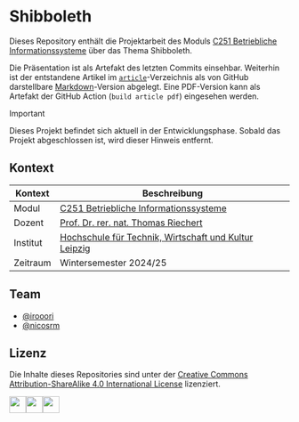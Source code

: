 # Shibboleth

Dieses Repository enthält die Projektarbeit des Moduls [C251 Betriebliche Informationssysteme](https://modulux.htwk-leipzig.de/modulux/modul/6286) über das Thema Shibboleth.

Die Präsentation ist als Artefakt des letzten Commits einsehbar. Weiterhin ist der entstandene Artikel im [`article`](./article/)-Verzeichnis als von GitHub darstellbare [Markdown](./article/article.preview.md)-Version abgelegt. Eine PDF-Version kann als Artefakt der GitHub Action (`build article pdf`) eingesehen werden.

> [!IMPORTANT]
> Dieses Projekt befindet sich aktuell in der Entwicklungsphase. Sobald das Projekt abgeschlossen ist, wird dieser Hinweis entfernt.

## Kontext

| Kontext  | Beschreibung                                                                                                                          |
|----------|---------------------------------------------------------------------------------------------------------------------------------------|
| Modul    | [C251 Betriebliche Informationssysteme](https://modulux.htwk-leipzig.de/modulux/modul/6286)                                           |
| Dozent   | [Prof. Dr. rer. nat. Thomas Riechert](https://fim.htwk-leipzig.de/fakultaet/personen/professorinnen-und-professoren/thomas-riechert/) |
| Institut | [Hochschule für Technik, Wirtschaft und Kultur Leipzig](https://www.htwk-leipzig.de/)                                                 |
| Zeitraum | Wintersemester 2024/25                                                                                                                |

## Team

- [@irooori](https://github.com/irooori)
- [@nicosrm](https://github.com/nicosrm)

## Lizenz

Die Inhalte dieses Repositories sind unter der [Creative Commons Attribution-ShareAlike 4.0 International License](./LICENSE) lizenziert.

<img src="https://mirrors.creativecommons.org/presskit/icons/cc.xlarge.png" width="30" /><img src="https://mirrors.creativecommons.org/presskit/icons/by.xlarge.png" width="30" /><img src="https://mirrors.creativecommons.org/presskit/icons/sa.xlarge.png" width="30" />
